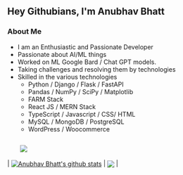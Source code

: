 ## Hey Githubians, I'm Anubhav Bhatt

### About Me
- I am an Enthusiastic and Passionate Developer
- Passionate about AI/ML things
- Worked on ML Google Bard / Chat GPT models.  
- Taking challenges and resolving them by technologies
- Skilled in the various technologies
    - Python / Django / Flask / FastAPI 
    - Pandas / NumPy / SciPy / Matplotlib
    - FARM Stack 
    - React JS / MERN Stack
    - TypeScript / Javascript / CSS/ HTML
    - MySQL / MongoDB / PostgreSQL
    - WordPress / Woocommerce

<code>
    <img src="https://skillicons.dev/icons?i=python,javascript,typescript,react,nodejs,graphql,wordpress&theme=light" />
</code>
 
| <a href="https://github.com/anubhavbhatt/github-readme-stats"><img align="center" src="https://github-readme-stats.vercel.app/api?username=anubhavbhatt&count_private=true&show_icons=true&include_all_commits=true&theme=buefy&hide_border=true" alt="Anubhav Bhatt's github stats" /></a> | <a href="https://github.com/anubhavbhatt/github-readme-stats"><img align="center" src="https://github-readme-stats.vercel.app/api/top-langs/?username=anubhavbhatt&layout=compact&theme=buefy&hide_border=true" /></a> |

<!--
**anubhavbhatt/anubhavbhatt** is a ✨ _special_ ✨ repository because its `README.md` (this file) appears on your GitHub profile.

Here are some ideas to get you started:

- 🔭 I’m currently working on ...
- 🌱 I’m currently learning ...
- 👯 I’m looking to collaborate on ...
- 🤔 I’m looking for help with ...
- 💬 Ask me about ...
- 📫 How to reach me: ...
- 😄 Pronouns: ...
- ⚡ Fun fact: ...
-->
